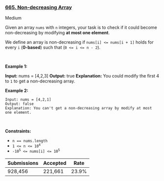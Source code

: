 ### [665. Non-decreasing Array](https://leetcode.com/problems/non-decreasing-array/)

Medium

Given an array `` nums `` with `` n `` integers, your task is to check if it could become non-decreasing by modifying __at most one element__.

We define an array is non-decreasing if `` nums[i] <= nums[i + 1] `` holds for every `` i `` (__0-based__) such that (`` 0 <= i <= n - 2 ``).

 

__Example 1:__

<strong>Input:</strong> nums = [4,2,3]
    <strong>Output:</strong> true
    <strong>Explanation:</strong> You could modify the first 4 to <code>1</code> to get a non-decreasing array.

__Example 2:__

```
Input: nums = [4,2,1]
Output: false
Explanation: You can't get a non-decreasing array by modify at most one element.
```

 

__Constraints:__

*   `` n == nums.length ``
*   <code>1 <= n <= 10<sup>4</sup></code>
*   <code>-10<sup>5</sup> <= nums[i] <= 10<sup>5</sup></code>

| Submissions    | Accepted     | Rate   |
| -------------- | ------------ | ------ |
| 928,456 | 221,661 | 23.9% |